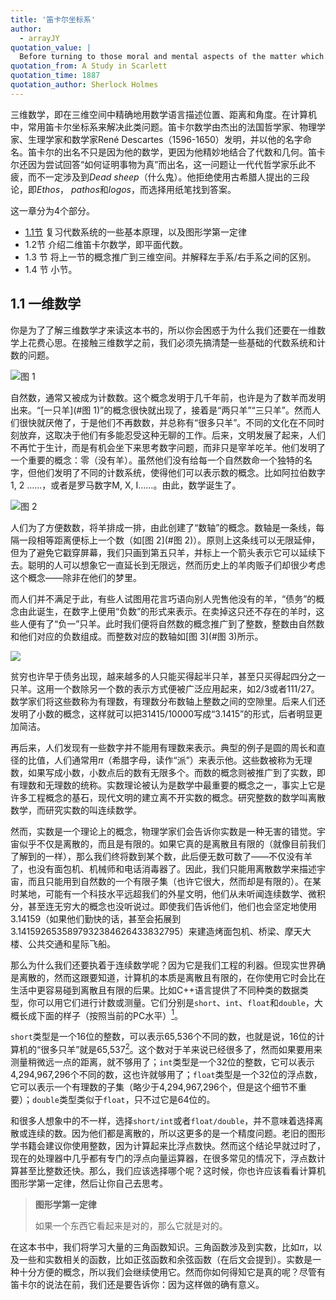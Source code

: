 ```yaml
---
title: '笛卡尔坐标系'
author:
  - arrayJY
quotation_value: |
  Before turning to those moral and mental aspects of the matter which present the greatest difficulties, let the inquirer begin by mastering more elementary problems.
quotation_from: A Study in Scarlett
quotation_time: 1887
quotation_author: Sherlock Holmes
---
```




三维数学，即在三维空间中精确地用数学语言描述位置、距离和角度。在计算机中，常用笛卡尔坐标系来解决此类问题。笛卡尔数学由杰出的法国哲学家、物理学家、生理学家和数学家René Descartes（1596-1650）发明，并以他的名字命名。笛卡尔的出名不只是因为他的数学，更因为他精妙地结合了代数和几何。笛卡尔还因为尝试回答“如何证明事物为真”而出名，这一问题让一代代哲学家乐此不疲，而不一定涉及到*Dead sheep*（什么鬼）。他拒绝使用古希腊人提出的三段论，即*Ethos*， *pathos*和*logos*，而选择用纸笔找到答案。

这一章分为4个部分。

* [1.1节](#一维数学) 复习代数系统的一些基本原理，以及图形学第一定律
* 1.2节 介绍二维笛卡尔数学，即平面代数。
* 1.3 节 将上一节的概念推广到三维空间。并解释左手系/右手系之间的区别。
* 1.4 节 小节。

## 1.1 一维数学

你是为了了解三维数学才来读这本书的，所以你会困惑于为什么我们还要在一维数学上花费心思。在接触三维数学之前，我们必须先搞清楚一些基础的代数系统和计数的问题。

![图 1](https://gamemath.com/book/figs/cartesianspace/sheep.png "一只死羊")

自然数，通常又被成为计数数。这个概念发明于几千年前，也许是为了数羊而发明出来。“[一只羊](#图 1)”的概念很快就出现了，接着是“两只羊”“三只羊”。然而人们很快就厌倦了，于是他们不再数数，并总称有“很多只羊”。不同的文化在不同时刻放弃，这取决于他们有多能忍受这种无聊的工作。后来，文明发展了起来，人们不再忙于生计，而是有机会坐下来思考数字问题，而非只是宰羊吃羊。他们发明了一个重要的概念：零（没有羊）。虽然他们没有给每一个自然数命一个独特的名字，但他们发明了不同的计数系统，使得他们可以表示数的概念。比如阿拉伯数字1, 2 ……，或者是罗马数字M, X, I……。由此，数学诞生了。

![图 2](https://gamemath.com/book/figs/cartesianspace/naturals.png "自然数数轴")

人们为了方便数数，将羊排成一排，由此创建了“数轴”的概念。数轴是一条线，每隔一段相等距离便标上一个数（如[图 2](#图 2)）。原则上这条线可以无限延伸，但为了避免它戳穿屏幕，我们只画到第五只羊，并标上一个箭头表示它可以延续下去。聪明的人可以想象它一直延长到无限远，然而历史上的羊肉贩子们却很少考虑这个概念——除非在他们的梦里。

而人们并不满足于此，有些人试图用花言巧语向别人兜售他没有的羊，“债务”的概念由此诞生，在数字上便用“负数”的形式来表示。在卖掉这只还不存在的羊时，这些人便有了“负一”只羊。此时我们便将自然数的概念推广到了整数，整数由自然数和他们对应的负数组成。而整数对应的数轴如[图 3](#图 3)所示。

![](https://gamemath.com/book/figs/cartesianspace/integers.png)

贫穷也许早于债务出现，越来越多的人只能买得起半只羊，甚至只买得起四分之一只羊。这用一个数除另一个数的表示方式便被广泛应用起来，如2/3或者111/27。数学家们将这些数称为有理数，有理数分布数轴上整数之间的空隙里。后来人们还发明了小数的概念，这样就可以把31415/10000写成“3.1415”的形式，后者明显更加简洁。

再后来，人们发现有一些数字并不能用有理数来表示。典型的例子是圆的周长和直径的比值，人们通常用$\pi$（希腊字母，读作“派”）来表示他。这些数被称为无理数，如果写成小数，小数点后的数有无限多个。而数的概念则被推广到了实数，即有理数和无理数的统称。实数理论被认为是数学中最重要的概念之一，事实上它是许多工程概念的基石，现代文明的建立离不开实数的概念。研究整数的数学叫离散数学，而研究实数的叫连续数学。

然而，实数是一个理论上的概念，物理学家们会告诉你实数是一种无害的错觉。宇宙似乎不仅是离散的，而且是有限的。如果它真的是离散且有限的（就像目前我们了解到的一样），那么我们终将数到某个数，此后便无数可数了——不仅没有羊了，也没有面包机、机械师和电话消毒器了。因此，我们只能用离散数学来描述宇宙，而且只能用到自然数的一个有限子集（也许它很大，然而却是有限的）。在某时某地，可能有一个科技水平远超我们的外星文明，他们从未听闻连续数学、微积分，甚至连无穷大的概念也没听说过。即使我们告诉他们，他们也会坚定地使用3.14159（如果他们勤快的话，甚至会拓展到3.1415926535897932384626433832795）来建造烤面包机、桥梁、摩天大楼、公共交通和星际飞船。

那么为什么我们还要执着于连续数学呢？因为它是我们工程的利器。但现实世界确是离散的，然而这跟要知道，计算机的本质是离散且有限的，在你使用它时会比在生活中更容易碰到离散且有限的后果。比如C++语言提供了不同种类的数据类型，你可以用它们进行计数或测量。它们分别是`short`、`int`、`float`和`double`，大概长成下面的样子（按照当前的PC水平）[<sup>1</sup>](#comment1 "译注：当时主流的机器和操作系统是32位的")。

`short`类型是一个16位的整数，可以表示65,536个不同的数，也就是说，16位的计算机的“很多只羊”就是65,537[<sup>2</sup>](#comment2 "译注：这里应该是65536，16位无符号short的表达范围0-65535")。这个数对于羊来说已经很多了，然而如果要用来测量稍微远一点的距离，就不够用了；`int`类型是一个32位的整数，它可以表示4,294,967,296个不同的数，这也许就够用了；`float`类型是一个32位的浮点数，它可以表示一个有理数的子集（略少于4,294,967,296个，但是这个细节不重要）；`double`类型类似于`float`，只不过它是64位的。

和很多人想象中的不一样，选择`short/int`或者`float/double`，并不意味着选择离散或连续的数。因为他们都是离散的，所以这更多的是一个精度问题。老旧的图形学书籍会建议你使用整数，因为计算起来比浮点数快。然而这个结论早就过时了，现在的处理器中几乎都有专门的浮点向量运算器，在很多常见的情况下，浮点数计算甚至比整数还快。那么，我们应该选择哪个呢？这时候，你也许应该看看计算机图形学第一定律，然后让你自己去思考。

> **图形学第一定律**
>
> 如果一个东西它看起来是对的，那么它就是对的。

在这本书中，我们将学习大量的三角函数知识。三角函数涉及到实数，比如$\pi$，以及一些和实数相关的函数，比如正弦函数和余弦函数（在后文会提到）。实数是一种十分方便的概念，所以我们会继续使用它。然而你如何得知它是真的呢？尽管有笛卡尔的说法在前，我们还是要告诉你：因为这样做的确有意义。